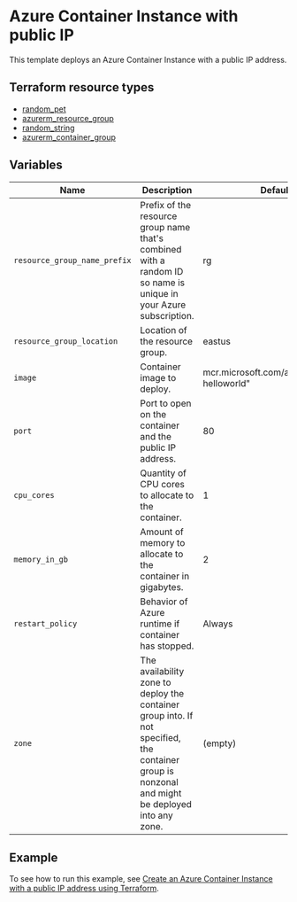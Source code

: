 # Azure Container Instance with public IP

This template deploys an Azure Container Instance with a public IP address.

## Terraform resource types

- [random_pet](https://registry.terraform.io/providers/hashicorp/random/latest/docs/resources/pet)
- [azurerm_resource_group](https://registry.terraform.io/providers/hashicorp/azurerm/latest/docs/resources/resource_group)
- [random_string](https://registry.terraform.io/providers/hashicorp/random/latest/docs/resources/string)
- [azurerm_container_group](https://registry.terraform.io/providers/hashicorp/azurerm/latest/docs/resources/container_group)

## Variables

| Name | Description | Default |
|-|-|-|
| `resource_group_name_prefix` | Prefix of the resource group name that's combined with a random ID so name is unique in your Azure subscription. | rg |
| `resource_group_location` | Location of the resource group. | eastus |
| `image` | Container image to deploy. | mcr.microsoft.com/azuredocs/aci-helloworld" |
| `port` | Port to open on the container and the public IP address. | 80 |
| `cpu_cores` | Quantity of CPU cores to allocate to the container. | 1 |
| `memory_in_gb` | Amount of memory to allocate to the container in gigabytes. | 2 |
| `restart_policy` | Behavior of Azure runtime if container has stopped. | Always |
| `zone` | The availability zone to deploy the container group into. If not specified, the container group is nonzonal and might be deployed into any zone. | (empty) |

## Example

To see how to run this example, see [Create an Azure Container Instance with a public IP address using Terraform](https://learn.microsoft.com/azure/container-instances/container-instances-quickstart-terraform).
